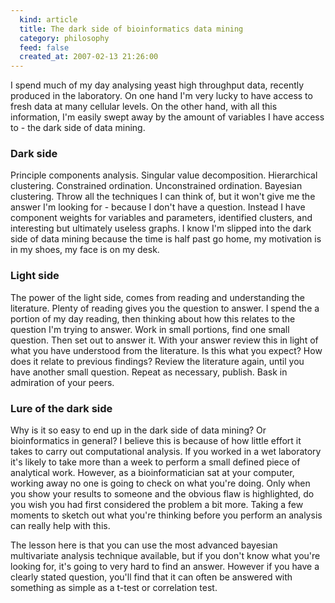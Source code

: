 ```yaml
--- 
  kind: article
  title: The dark side of bioinformatics data mining
  category: philosophy
  feed: false
  created_at: 2007-02-13 21:26:00
---
```


I spend much of my day analysing yeast high throughput data, recently produced in the laboratory. On one hand I'm very lucky to have access to fresh data at many cellular levels.  On the other hand, with all this information, I'm easily swept away by the amount of variables I have access to -  the dark side of data mining.

### Dark side

Principle components analysis. Singular value decomposition. Hierarchical
clustering. Constrained ordination. Unconstrained ordination. Bayesian
clustering. Throw all the techniques I can think of, but it won't give me the
answer I'm looking for - because I don't have a question. Instead I have
component weights for variables and parameters, identified clusters, and
interesting but ultimately useless graphs. I know I'm slipped into the dark
side of data mining because the time is half past go home, my motivation is in
my shoes, my face is on my desk.

### Light side

The power of the light side, comes from reading and understanding the
literature. Plenty of reading gives you the question to answer. I spend the a
portion of my day reading, then thinking about how this relates to the
question I'm trying to answer. Work in small portions, find one small
question. Then set out to answer it. With your answer review this in light of
what you have understood from the literature. Is this what you expect? How
does it relate to previous findings? Review the literature again, until you
have another small question. Repeat as necessary, publish. Bask in admiration
of your peers.

### Lure of the dark side

Why is it so easy to end up in the dark side of data mining? Or bioinformatics
in general? I believe this is because of how little effort it takes to carry
out computational analysis. If you worked in a wet laboratory it's likely to
take more than a week to perform a small defined piece of analytical work.
However, as a bioinformatician sat at your computer, working away no one is
going to check on what you're doing. Only when you show your results to
someone and the obvious flaw is highlighted, do you wish you had first
considered the problem a bit more. Taking a few moments to sketch out what
you're thinking before you perform an analysis can really help with this.

The lesson here is that you can use the most advanced bayesian multivariate analysis technique available, but if you don't know what you're looking for, it's going to very hard to find an answer. However if you have a clearly stated question, you'll find that it can often be answered with something as simple as a t-test or correlation test.
